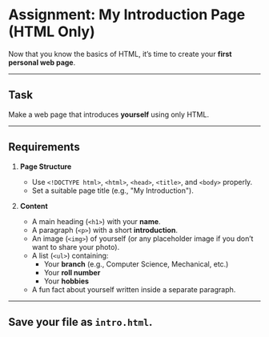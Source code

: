 # Assignment: My Introduction Page (HTML Only)

Now that you know the basics of HTML, it’s time to create your **first personal web page**.

---

## Task
Make a web page that introduces **yourself** using only HTML.

---

## Requirements

1. **Page Structure**
   - Use `<!DOCTYPE html>`, `<html>`, `<head>`, `<title>`, and `<body>` properly.
   - Set a suitable page title (e.g., "My Introduction").

2. **Content**
   - A main heading (`<h1>`) with your **name**.
   - A paragraph (`<p>`) with a short **introduction**.
   - An image (`<img>`) of yourself (or any placeholder image if you don’t want to share your photo).
   - A list (`<ul>`) containing:
     - Your **branch** (e.g., Computer Science, Mechanical, etc.)
     - Your **roll number**
     - Your **hobbies**
   - A fun fact about yourself written inside a separate paragraph.

---
Save your file as `intro.html`.
---